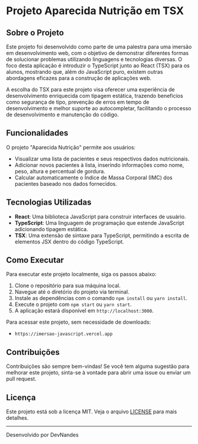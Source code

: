 # Projeto Aparecida Nutrição em TSX

## Sobre o Projeto

Este projeto foi desenvolvido como parte de uma palestra para uma imersão em desenvolvimento web, com o objetivo de demonstrar diferentes formas de solucionar problemas utilizando linguagens e tecnologias diversas. O foco desta aplicação é introduzir o TypeScript junto ao React (TSX) para os alunos, mostrando que, além do JavaScript puro, existem outras abordagens eficazes para a construção de aplicações web.

A escolha do TSX para este projeto visa oferecer uma experiência de desenvolvimento enriquecida com tipagem estática, trazendo benefícios como segurança de tipo, prevenção de erros em tempo de desenvolvimento e melhor suporte ao autocompletar, facilitando o processo de desenvolvimento e manutenção do código.

## Funcionalidades

O projeto "Aparecida Nutrição" permite aos usuários:

- Visualizar uma lista de pacientes e seus respectivos dados nutricionais.
- Adicionar novos pacientes à lista, inserindo informações como nome, peso, altura e percentual de gordura.
- Calcular automaticamente o Índice de Massa Corporal (IMC) dos pacientes baseado nos dados fornecidos.

## Tecnologias Utilizadas

- **React**: Uma biblioteca JavaScript para construir interfaces de usuário.
- **TypeScript**: Uma linguagem de programação que estende JavaScript adicionando tipagem estática.
- **TSX**: Uma extensão de sintaxe para TypeScript, permitindo a escrita de elementos JSX dentro do código TypeScript.

## Como Executar

Para executar este projeto localmente, siga os passos abaixo:

1. Clone o repositório para sua máquina local.
2. Navegue até o diretório do projeto via terminal.
3. Instale as dependências com o comando `npm install` ou `yarn install`.
4. Execute o projeto com `npm start` ou `yarn start`.
5. A aplicação estará disponível em `http://localhost:3000`.

Para acessar este projeto, sem necessidade de downloads:

- `https://imersao-javascript.vercel.app`

## Contribuições

Contribuições são sempre bem-vindas! Se você tem alguma sugestão para melhorar este projeto, sinta-se à vontade para abrir uma issue ou enviar um pull request.

## Licença

Este projeto está sob a licença MIT. Veja o arquivo [LICENSE](LICENSE) para mais detalhes.

---

Desenvolvido por DevNandes
